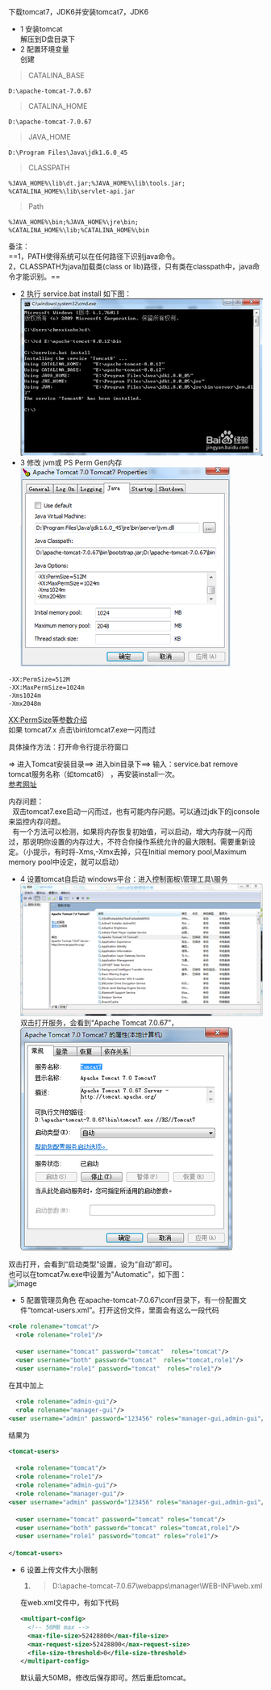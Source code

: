 ﻿下载tomcat7，JDK6并安装tomcat7，JDK6
- 1 安装tomcat  
解压到D盘目录下
- 2 配置环境变量  
创建  
> CATALINA_BASE
```
D:\apache-tomcat-7.0.67
```
>CATALINA_HOME
```
D:\apache-tomcat-7.0.67 
```
>JAVA_HOME
```
D:\Program Files\Java\jdk1.6.0_45 
```
>CLASSPATH 
```
%JAVA_HOME%\lib\dt.jar;%JAVA_HOME%\lib\tools.jar;
%CATALINA_HOME%\lib\servlet-api.jar
```
>Path  
```
%JAVA_HOME%\bin;%JAVA_HOME%\jre\bin;
%CATALINA_HOME%\lib;%CATALINA_HOME%\bin
```
备注：  
==1，PATH使得系统可以在任何路径下识别java命令。  
2，CLASSPATH为java加载类(class or lib)路径，只有类在classpath中，java命令才能识别。==

- 2 执行 service.bat install 如下图：
![image](img/clipboard.png)
- 3 修改 jvm或 PS Perm Gen内存
![image](img/tomcat-properties.png)

```
-XX:PermSize=512M  
-XX:MaxPermSize=1024m  
-Xms1024m  
-Xmx2048m
```
[XX:PermSize等参数介绍](http://note.youdao.com/noteshare?id=6ad1f57a1062f723585b98518deeba6f&sub=2F434985B04745559D3C8157BBD27B8A)  
如果 tomcat7.x 点击\bin\tomcat7.exe一闪而过

具体操作方法：打开命令行提示符窗口

=> 进入Tomcat安装目录==> 进入bin目录下==> 输入：service.bat remove tomcat服务名称（如tomcat6） ，再安装install一次。  
[参考网址](http://blog.csdn.net/orange_xxx/article/details/7299550)

内存问题：  
&nbsp;&nbsp;双击tomcat7.exe启动一闪而过，也有可能内存问题。可以通过jdk下的jconsole来监控内存问题。  
&nbsp;&nbsp;有一个方法可以检测，如果将内存恢复初始值，可以启动，增大内存就一闪而过，那说明你设置的内存过大，不符合你操作系统允许的最大限制。需要重新设定。（小提示，有时将-Xms,-Xmx去掉，只在Initial memory pool,Maximum memory pool中设定，就可以启动）

- 4 设置tomcat自启动
windows平台：进入控制面板\管理工具\服务  
![image](img/server.png)
双击打开服务，会看到“Apache Tomcat 7.0.67”，  
![image](img/start-tomcat.png)   

双击打开，会看到“启动类型”设置，设为“自动”即可。  
也可以在tomcat7w.exe中设置为"Automatic"，如下图：  
![image](http://note.youdao.com/yws/public/resource/34a3e5d11a88c4654113793e73cff07a/xmlnote/A62A94D730C748B88CB412CEB3E28D4A/10426)
- 5 配置管理员角色
在apache-tomcat-7.0.67\conf目录下，有一份配置文件“tomcat-users.xml”。打开这份文件，里面会有这么一段代码
```XML
<role rolename="tomcat"/>
  <role rolename="role1"/>

  <user username="tomcat" password="tomcat"  roles="tomcat"/>
  <user username="both" password="tomcat"  roles="tomcat,role1"/>
  <user username="role1" password="tomcat"  roles="role1"/>
```
在其中加上
```XML
  <role rolename="admin-gui"/>
  <role rolename="manager-gui"/>
<user username="admin" password="123456" roles="manager-gui,admin-gui"/>
```
结果为
```XML
<tomcat-users>

  <role rolename="tomcat"/>
  <role rolename="role1"/>
  <role rolename="admin-gui"/>
  <role rolename="manager-gui"/>
<user username="admin" password="123456" roles="manager-gui,admin-gui"/>
  
  <user username="tomcat" password="tomcat" roles="tomcat"/>
  <user username="both" password="tomcat" roles="tomcat,role1"/>
  <user username="role1" password="tomcat" roles="role1"/>

</tomcat-users>
```

- 6 设置上传文件大小限制
    1. >D:\apache-tomcat-7.0.67\webapps\manager\WEB-INF\web.xml  
    
    在web.xml文件中，有如下代码
    ```XML
    <multipart-config>
      <!-- 50MB max -->
      <max-file-size>52428800</max-file-size>
      <max-request-size>52428800</max-request-size>
      <file-size-threshold>0</file-size-threshold>
    </multipart-config>
    ```
    默认最大50MB，修改后保存即可。然后重启tomcat。
    
      
